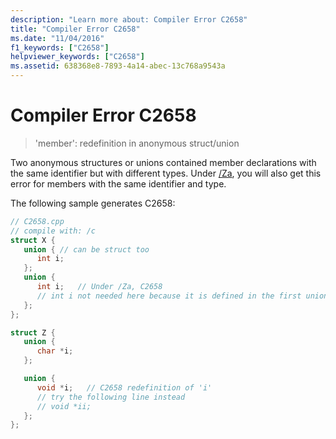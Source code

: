 ```yaml
---
description: "Learn more about: Compiler Error C2658"
title: "Compiler Error C2658"
ms.date: "11/04/2016"
f1_keywords: ["C2658"]
helpviewer_keywords: ["C2658"]
ms.assetid: 638368e8-7893-4a14-abec-13c768a9543a
---
```

# Compiler Error C2658

> 'member': redefinition in anonymous struct/union

Two anonymous structures or unions contained member declarations with the same identifier but with different types. Under [/Za](../../build/reference/za-ze-disable-language-extensions.md), you will also get this error for members with the same identifier and type.

The following sample generates C2658:

```cpp
// C2658.cpp
// compile with: /c
struct X {
   union { // can be struct too
      int i;
   };
   union {
      int i;   // Under /Za, C2658
      // int i not needed here because it is defined in the first union
   };
};

struct Z {
   union {
      char *i;
   };

   union {
      void *i;   // C2658 redefinition of 'i'
      // try the following line instead
      // void *ii;
   };
};
```

